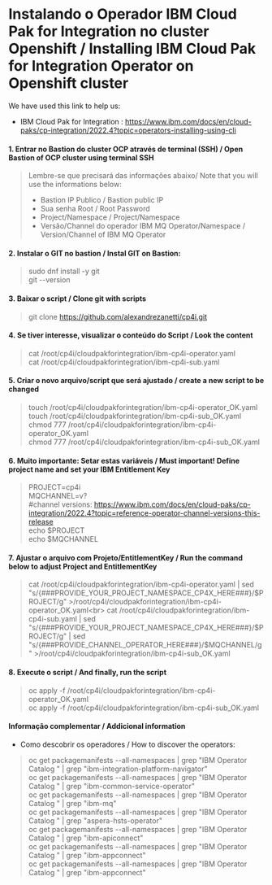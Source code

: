 # Instalando o Operador IBM Cloud Pak for Integration no cluster Openshift / Installing IBM Cloud Pak for Integration Operator on Openshift cluster

We have used this link to help us: 
- IBM Cloud Pak for Integration : https://www.ibm.com/docs/en/cloud-paks/cp-integration/2022.4?topic=operators-installing-using-cli

#### 1. Entrar no Bastion do cluster OCP através de terminal (SSH) / Open Bastion of OCP cluster using terminal SSH
> Lembre-se que precisará das informações abaixo/ Note that you will use the informations below:<br>
> - Bastion IP Publico / Bastion public IP<br>
> - Sua senha Root / Root Password<br>
> - Project/Namespace / Project/Namespace<br>
> - Versão/Channel do operador IBM MQ Operator/Namespace / Version/Channel of IBM MQ Operator

#### 2. Instalar o GIT no bastion / Instal GIT on Bastion:
> sudo dnf install -y git<br>
> git --version

#### 3. Baixar o script / Clone git with scripts
> git clone https://github.com/alexandrezanetti/cp4i.git

#### 4. Se tiver interesse, visualizar o conteúdo do Script / Look the content
> cat /root/cp4i/cloudpakforintegration/ibm-cp4i-operator.yaml<br>
> cat /root/cp4i/cloudpakforintegration/ibm-cp4i-sub.yaml

#### 5. Criar o novo arquivo/script que será ajustado / create a new script to be changed
> touch /root/cp4i/cloudpakforintegration/ibm-cp4i-operator_OK.yaml<br>
> touch /root/cp4i/cloudpakforintegration/ibm-cp4i-sub_OK.yaml<br>
> chmod 777 /root/cp4i/cloudpakforintegration/ibm-cp4i-operator_OK.yaml<br>
> chmod 777 /root/cp4i/cloudpakforintegration/ibm-cp4i-sub_OK.yaml

#### 6. Muito importante: Setar estas variáveis / Must important! Define project name and set your IBM Entitlement Key
> PROJECT=cp4i<br>
> MQCHANNEL=v?<br>
> #channel versions: https://www.ibm.com/docs/en/cloud-paks/cp-integration/2022.4?topic=reference-operator-channel-versions-this-release<br>
> echo $PROJECT<br>
> echo $MQCHANNEL

#### 7. Ajustar o arquivo com Projeto/EntitlementKey / Run the command below to adjust Project and EntitlementKey
> cat /root/cp4i/cloudpakforintegration/ibm-cp4i-operator.yaml | sed "s/{###PROVIDE_YOUR_PROJECT_NAMESPACE_CP4X_HERE###}/$PROJECT/g" >/root/cp4i/cloudpakforintegration/ibm-cp4i-operator_OK.yaml<br>
> cat /root/cp4i/cloudpakforintegration/ibm-cp4i-sub.yaml | sed "s/{###PROVIDE_YOUR_PROJECT_NAMESPACE_CP4X_HERE###}/$PROJECT/g" | sed "s/{###PROVIDE_CHANNEL_OPERATOR_HERE###}/$MQCHANNEL/g" >/root/cp4i/cloudpakforintegration/ibm-cp4i-sub_OK.yaml

#### 8. Execute o script / And finally, run the script
> oc apply -f /root/cp4i/cloudpakforintegration/ibm-cp4i-operator_OK.yaml<br>
> oc apply -f /root/cp4i/cloudpakforintegration/ibm-cp4i-sub_OK.yaml

#### Informação complementar / Addicional information
- Como descobrir os operadores / How to discover the operators:
> oc get packagemanifests --all-namespaces | grep "IBM Operator Catalog " | grep "ibm-integration-platform-navigator"<br>
> oc get packagemanifests --all-namespaces | grep "IBM Operator Catalog " | grep "ibm-common-service-operator"<br>
> oc get packagemanifests --all-namespaces | grep "IBM Operator Catalog " | grep "ibm-mq"<br>
> oc get packagemanifests --all-namespaces | grep "IBM Operator Catalog " | grep "aspera-hsts-operator"<br>
> oc get packagemanifests --all-namespaces | grep "IBM Operator Catalog " | grep "ibm-apiconnect"<br>
> oc get packagemanifests --all-namespaces | grep "IBM Operator Catalog " | grep "ibm-appconnect"<br>
> oc get packagemanifests --all-namespaces | grep "IBM Operator Catalog " | grep "ibm-appconnect"<br>
